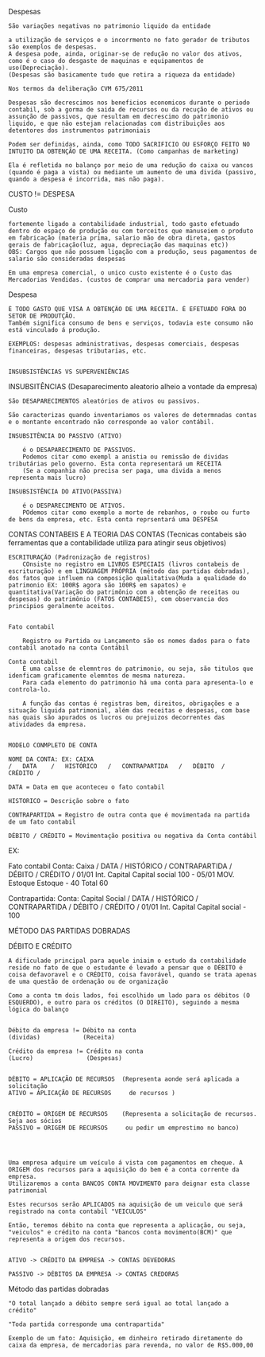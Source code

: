Despesas
    
    São variações negativas no patrimonio liquido da entidade

    a utilização de serviços e o incorrmento no fato gerador de tributos são exemplos de despesas.
    A despesa pode, ainda, originar-se de redução no valor dos ativos, como é o caso do desgaste de maquinas e equipamentos de uso(Depreciação).
    (Despesas são basicamente tudo que retira a riqueza da entidade)

    Nos termos da deliberação CVM 675/2011

    Despesas são decrescimos nos beneficios economicos durante o periodo contabil, sob a gorma de saida de recursos ou da recução de ativos ou assunção de passivos, que resultam em decrescimo do patrimonio liquido, e que não estejam relacionadas com distribuições aos detentores dos instrumentos patrimoniais

    Podem ser definidas, ainda, como TODO SACRIFICIO OU ESFORÇO FEITO NO INTUITO DA OBTENÇÃO DE UMA RECEITA. (Como campanhas de marketing)

    Ela é refletida no balanço por meio de uma redução do caixa ou vancos (quando é paga a vista) ou mediante um aumento de uma divida (passivo, quando a despesa é incorrida, mas não paga).


CUSTO != DESPESA

Custo

    fortemente ligado a contabilidade industrial, todo gasto efetuado dentro do espaço de produção ou com terceitos que manuseiem o produto em fabricação (materia prima, salario mão de obra direta, gastos gerais de fabricação(luz, agua, depreciação das maquinas etc))
    OBS: Cargos que não possuem ligação com a produção, seus pagamentos de salario são consideradas despesas
    
    Em uma empresa comercial, o unico custo existente é o Custo das Mercadorias Vendidas. (custos de comprar uma mercadoria para vender)

Despesa
    
    É TODO GASTO QUE VISA A OBTENÇÃO DE UMA RECEITA. É EFETUADO FORA DO SETOR DE PRODUTÇÃO.
    Também significa consumo de bens e serviços, todavia este consumo não está vinculado á produção.

    EXEMPLOS: despesas administrativas, despesas comerciais, despesas financeiras, despesas tributarias, etc.


    INSUBSISTÊNCIAS VS SUPERVENIÊNCIAS

INSUBSITÊNCIAS (Desaparecimento aleatorio alheio a vontade da empresa)

    São DESAPARECIMENTOS aleatórios de ativos ou passivos.

    São caracterizas quando inventariamos os valores de determnadas contas e o montante encontrado não corresponde ao valor contábil.

    INSUBSITÊNCIA DO PASSIVO (ATIVO)

        é o DESAPARECIMENTO DE PASSIVOS.
        Podemos citar como exempl a anistia ou remissão de dividas tributárias pelo governo. Esta conta representará um RECEITA
        (Se a companhia não precisa ser paga, uma divida a menos representa mais lucro)

    INSUBSISTÊNCIA DO ATIVO(PASSIVA)

        é o DESPARECIMENTO DE ATIVOS.
        POdemos citar como exemplo a morte de rebanhos, o roubo ou furto de bens da empresa, etc. Esta conta reprsentará uma DESPESA



CONTAS CONTABEIS E A TEORIA DAS CONTAS
    (Tecnicas contabeis são ferramentas que a contabilidade utiliza para atingir seus objetivos)

    ESCRITURAÇÃO (Padronização de registros)
        COnsiste no registro em LIVROS ESPECIAIS (livros contabeis de escrituração) e em LINGUAGEM PRÓPRIA (método das partidas dobradas), dos fatos que influem na composição qualitativa(Muda a qualidade do patrimonio EX: 100R$ agora são 100R$ em sapatos) e quantitativa(Variação do patrimônio com a obtenção de receitas ou despesas) do patrimônio (FATOS CONTABEIS), com observancia dos principios geralmente aceitos.

    
    Fato contabil

        Registro ou Partida ou Lançamento são os nomes dados para o fato contabil anotado na conta Contábil

    Conta contabil
        É uma calsse de elemntros do patrimonio, ou seja, são titulos que idenficam graficamente elemntos de mesma natureza.
        Para cada elemento do patrimonio há uma conta para apresenta-lo e controla-lo.

        A função das contas é registras bem, direitos, obrigações e a situação liquida patrimonial, além das receitas e despesas, com base nas quais são apurados os lucros ou prejuizos decorrentes das atividades da empresa.


    MODELO CONMPLETO DE CONTA

    NOME DA CONTA: EX: CAIXA
    /   DATA    /   HISTÓRICO   /   CONTRAPARTIDA   /   DÉBITO  /   CRÉDITO /

    DATA = Data em que aconteceu o fato contabil

    HISTORICO = Descrição sobre o fato

    CONTRAPARTIDA = Registro de outra conta que é movimentada na partida de um fato contabil

    DÉBITO / CRÉDITO = Movimentação positiva ou negativa da Conta contábil


EX: 

Fato contabil
Conta: Caixa
    /   DATA    /   HISTÓRICO   /   CONTRAPARTIDA   /   DÉBITO  /   CRÉDITO /
        01/01     Int. Capital      Capital social       100          -
        05/01     MOV. Estoque          Estoque           -          40
                                                Total     60


Contrapartida:
Conta: Capital Social
    /   DATA    /   HISTÓRICO   /   CONTRAPARTIDA   /   DÉBITO  /   CRÉDITO /
        01/01     Int. Capital      Capital social       -            100 





MÉTODO DAS PARTIDAS DOBRADAS

DÉBITO E CRÉDITO

    A dificulade principal para aquele iniaim o estudo da contabilidade reside no fato de que o estudante é levado a pensar que o DÉBITO é coisa defavoravel e o CRÉDITO, coisa favorável, quando se trata apenas de uma questão de ordenação ou de organização 
    
    Como a conta tm dois lados, foi escolhido um lado para os débitos (O ESQUERDO), e outro para os créditos (O DIREITO), seguindo a mesma lógica do balanço


    Débito da empresa != Débito na conta
    (dividas)            (Receita)

    Crédito da empresa != Crédito na conta
    (Lucro)               (Despesas)


    DÉBITO = APLICAÇÃO DE RECURSOS  (Representa aonde será aplicada a solicitação
    ATIVO = APLICAÇÃO DE RECURSOS     de recursos )


    CRÉDITO = ORIGEM DE RECURSOS    (Representa a solicitação de recursos. Seja aos sócios
    PASSIVO = ORIGEM DE RECURSOS     ou pedir um emprestimo no banco)




    Uma empresa adquire um veículo á vista com pagamentos em cheque. A ORIGEM dos recursos para a aquisição do bem é a conta corrente da empresa.
    Utilizaremos a conta BANCOS CONTA MOVIMENTO para deignar esta classe patrimonial

    Estes recursos serão APLICADOS na aquisição de um veiculo que será registrado na conta contabil "VEICULOS"

    Então, teremos débito na conta que representa a aplicação, ou seja, "veiculos" e crédito na conta "bancos conta movimento(BCM)" que representa a origem dos recursos.


    ATIVO -> CRÉDITO DA EMPRESA -> CONTAS DEVEDORAS

    PASSIVO -> DÉBITOS DA EMPRESA -> CONTAS CREDORAS


Método das partidas dobradas

    "O total lançado a débito sempre será igual ao total lançado a crédito"

    "Toda partida corresponde uma contrapartida"

    Exemplo de um fato: Aquisição, em dinheiro retirado diretamente do caixa da empresa, de mercadorias para revenda, no valor de R$5.000,00